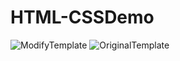 # HTML-CSSDemo
![ModifyTemplate](https://user-images.githubusercontent.com/83724436/117652743-2ac7d880-b1b1-11eb-8565-acc78ce4dda5.png)
![OriginalTemplate](https://user-images.githubusercontent.com/83724436/117653200-b9d4f080-b1b1-11eb-8933-686f14c576a3.png)


